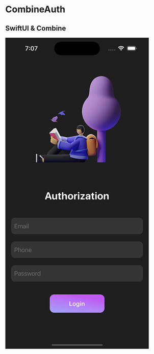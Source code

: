 # CombineAuth
SwiftUI &amp; Combine
---
![Image alt](https://github.com/AlexKolch/CombineAuth/blob/main/Screen/Simulator2-Screen-Shot---iPhone-14-Pro---2023-08-08-at-19.07.41.jpg)
